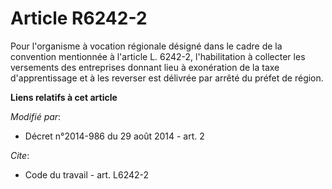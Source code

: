 # Article R6242-2

Pour l'organisme à vocation régionale désigné dans le cadre de la convention mentionnée à l'article L. 6242-2, l'habilitation
à collecter les versements des entreprises donnant lieu à exonération de la taxe d'apprentissage et à les reverser est
délivrée par arrêté du préfet de région.

**Liens relatifs à cet article**

_Modifié par_:

  - Décret n°2014-986 du 29 août 2014 - art. 2

_Cite_:

  - Code du travail - art. L6242-2
